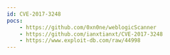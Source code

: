 ```yaml
---
id: CVE-2017-3248
pocs:
    - https://github.com/0xn0ne/weblogicScanner
    - https://github.com/ianxtianxt/CVE-2017-3248
    - https://www.exploit-db.com/raw/44998
---
```

